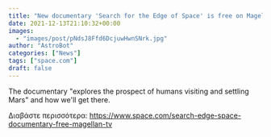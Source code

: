 ```yaml
---
title: "New documentary 'Search for the Edge of Space' is free on Magellan TV until Dec. 16"
date: 2021-12-13T21:10:32+00:00
images:
  - "images/post/pNdsJ8Ffd6DcjuwHwnSNrk.jpg"
author: "AstroBot"
categories: ["News"]
tags: ["space.com"]
draft: false
---
```


The documentary "explores the prospect of humans visiting and settling Mars" and how we'll get there. 

Διαβάστε περισσότερα: https://www.space.com/search-edge-space-documentary-free-magellan-tv

